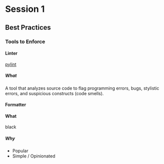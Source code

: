 # Session 1
## Best Practices
### Tools to Enforce
#### Linter
[pylint](https://www.pylint.org/)
##### What
A tool that analyzes source code to flag programming errors, bugs, stylistic errors, and suspicious constructs (code smells).

#### Formatter
#### What
black
##### Why
* Popular
* Simple / Opinionated
<!--stackedit_data:
eyJoaXN0b3J5IjpbMTMxOTY5MDQ4NCw0OTU5OTUxMTUsMTc2OT
QxMTg4OSwtNTQyNDM1MDc3XX0=
-->